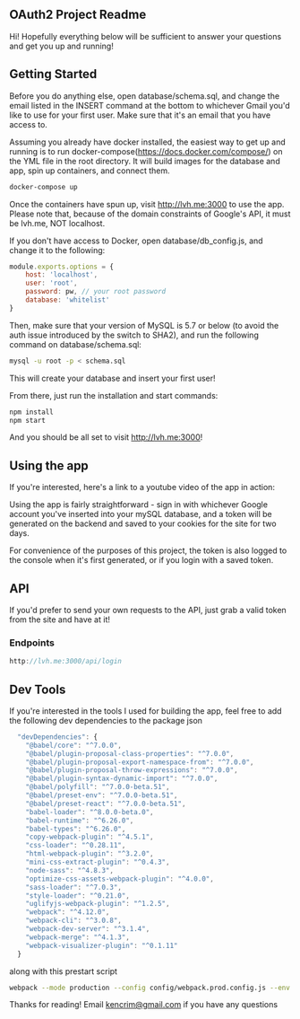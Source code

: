 ## OAuth2 Project Readme

Hi! Hopefully everything below will be sufficient to answer your questions and get you up and running! 

## Getting Started

Before you do anything else, open database/schema.sql, and change the email listed in the INSERT command at the bottom to whichever Gmail you'd like to use for your first user. Make sure that it's an email that you have access to.

Assuming you already have docker installed, the easiest way to get up and running is to run docker-compose(https://docs.docker.com/compose/) on the YML file in the root directory. It will build images for the database and app, spin up containers, and connect them. 

```bash
docker-compose up
```
Once the containers have spun up, visit http://lvh.me:3000 to use the app. Please note that, because of the domain constraints of Google's API, it must be lvh.me, NOT localhost.


If you don't have access to Docker, open database/db_config.js, and change it to the following:

```javascript
module.exports.options = {
	host: 'localhost',
	user: 'root',
	password: pw, // your root password
	database: 'whitelist'
}
```
Then, make sure that your version of MySQL is 5.7 or below (to avoid the auth issue introduced by the switch to SHA2), and run the following command on database/schema.sql:

```bash
mysql -u root -p < schema.sql
```

This will create your database and insert your first user!

From there, just run the installation and start commands:

```bash
npm install
npm start
``` 
And you should be all set to visit http://lvh.me:3000!

## Using the app

If you're interested, here's a link to a youtube video of the app in action:

Using the app is fairly straightforward - sign in with whichever Google account you've inserted into your mySQL database, and a token will be generated on the backend and saved to your cookies for the site for two days. 

For convenience of the purposes of this project, the token is also logged to the console when it's first generated, or if you login with a saved token.

## API

If you'd prefer to send your own requests to the API, just grab a valid token from the site and have at it! 

### Endpoints

```javascript
http://lvh.me:3000/api/login
```

## Dev Tools

If you're interested in the tools I used for building the app, feel free to add the following dev dependencies to the package json

```javascript
  "devDependencies": {
    "@babel/core": "^7.0.0",
    "@babel/plugin-proposal-class-properties": "^7.0.0",
    "@babel/plugin-proposal-export-namespace-from": "^7.0.0",
    "@babel/plugin-proposal-throw-expressions": "^7.0.0",
    "@babel/plugin-syntax-dynamic-import": "^7.0.0",
    "@babel/polyfill": "^7.0.0-beta.51",
    "@babel/preset-env": "^7.0.0-beta.51",
    "@babel/preset-react": "^7.0.0-beta.51",
    "babel-loader": "^8.0.0-beta.0",
    "babel-runtime": "^6.26.0",
    "babel-types": "^6.26.0",
    "copy-webpack-plugin": "^4.5.1",
    "css-loader": "^0.28.11",
    "html-webpack-plugin": "^3.2.0",
    "mini-css-extract-plugin": "^0.4.3",
    "node-sass": "^4.8.3",
    "optimize-css-assets-webpack-plugin": "^4.0.0",
    "sass-loader": "^7.0.3",
    "style-loader": "^0.21.0",
    "uglifyjs-webpack-plugin": "^1.2.5",
    "webpack": "^4.12.0",
    "webpack-cli": "^3.0.8",
    "webpack-dev-server": "^3.1.4",
    "webpack-merge": "^4.1.3",
    "webpack-visualizer-plugin": "^0.1.11"
  }
```
along with this prestart script

```bash
webpack --mode production --config config/webpack.prod.config.js --env.PLATFORM=production --env.VERSION=stag --progress,
```

Thanks for reading! Email kencrim@gmail.com if you have any questions